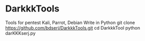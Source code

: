 # DarkkkTools
Tools for pentest Kali, Parrot, Debian
Write in Python
git clone https://github.com/bdserj/DarkkkTools.git
cd DarkkkTool
python darKKKserj.py

